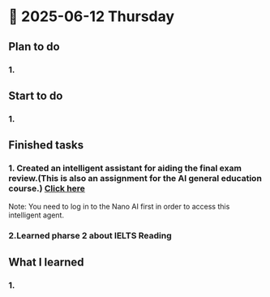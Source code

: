 # 📅 2025-06-12 Thursday

## Plan to do
### 1.  

## Start to do
### 1.  

## Finished tasks
### 1.  Created an intelligent assistant for aiding the final exam review.(This is also an assignment for the AI general education course.) [Click here](https://bot.n.cn/tools/aiagent/chat/02cabcba95de41e0b2b592ce5089448b?share=1)
Note: You need to log in to the Nano AI first in order to access this intelligent agent.
### 2.Learned pharse 2 about IELTS Reading

## What I learned
### 1.  

